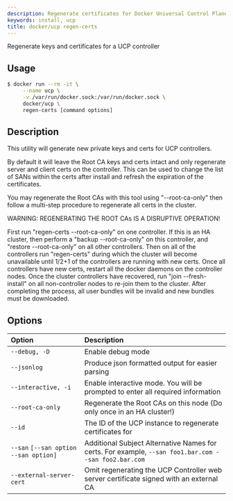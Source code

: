 ```yaml
---
description: Regenerate certificates for Docker Universal Control Plane.
keywords: install, ucp
title: docker/ucp regen-certs
---
```


Regenerate keys and certificates for a UCP controller

## Usage

```bash
$ docker run --rm -it \
     --name ucp \
     -v /var/run/docker.sock:/var/run/docker.sock \
     docker/ucp \
     regen-certs [command options]
```

## Description

This utility will generate new private keys and certs for UCP controllers.

By default it will leave the Root CA keys and certs intact and only
regenerate server and client certs on the controller.  This can be used
to change the list of SANs within the certs after install and refresh
the expiration of the certificates.

You may regenerate the Root CAs with this tool using "--root-ca-only"
then follow a multi-step procedure to regenerate all certs in the cluster.

WARNING: REGENERATING THE ROOT CAs IS A DISRUPTIVE OPERATION!

First run "regen-certs --root-ca-only" on one controller.  If this is an
HA cluster, then perform a "backup --root-ca-only" on this controller,
and "restore --root-ca-only" on all other controllers.  Then on all of
the controllers run "regen-certs" during which the cluster will become
unavailable until 1/2+1 of the controllers are running with new certs.
Once all controllers have new certs, restart all the docker daemons on
the controller nodes.  Once the cluster controllers have recovered, run
"join --fresh-install" on all non-controller nodes to re-join them to
the cluster.  After completing the process, all user bundles will be
invalid and new bundles must be downloaded.

## Options

| Option                                | Description                                                                                 |
|:--------------------------------------|:--------------------------------------------------------------------------------------------|
| `--debug, -D`                         | Enable debug mode                                                                           |
| `--jsonlog`                           | Produce json formatted output for easier parsing                                            |
| `--interactive, -i`                   | Enable interactive mode.  You will be prompted to enter all required information            |
| `--root-ca-only`                      | Regenerate the Root CAs on this node (Do only once in an HA cluster!)                       |
| `--id`                                | The ID of the UCP instance to regenerate certificates for                                   |
| `--san` `[--san option --san option]` | Additional Subject Alternative Names for certs. For example, `--san foo1.bar.com --san foo2.bar.com` |
| `--external-server-cert`              | Omit regenerating the UCP Controller web server certificate signed with an external CA      |